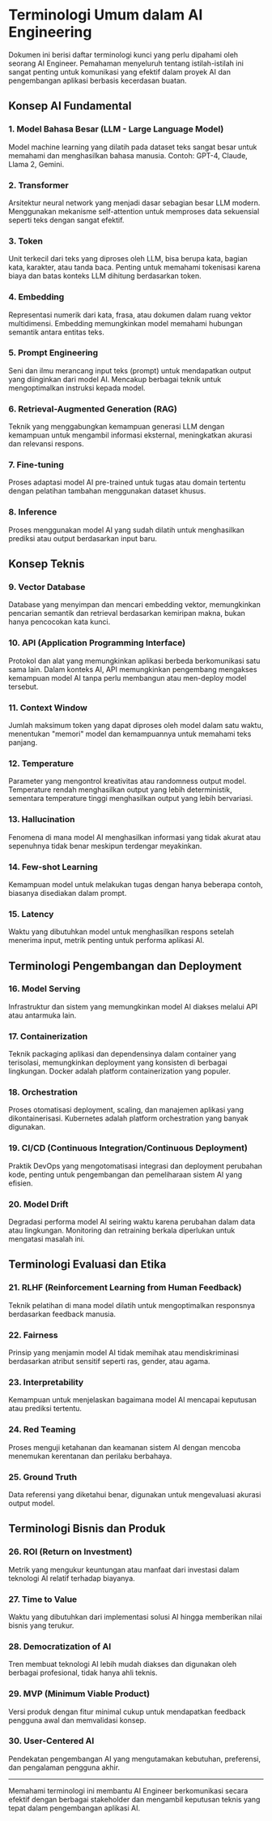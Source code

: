 # Terminologi Umum dalam AI Engineering

Dokumen ini berisi daftar terminologi kunci yang perlu dipahami oleh seorang AI Engineer. Pemahaman menyeluruh tentang istilah-istilah ini sangat penting untuk komunikasi yang efektif dalam proyek AI dan pengembangan aplikasi berbasis kecerdasan buatan.

## Konsep AI Fundamental

### 1. Model Bahasa Besar (LLM - Large Language Model)
Model machine learning yang dilatih pada dataset teks sangat besar untuk memahami dan menghasilkan bahasa manusia. Contoh: GPT-4, Claude, Llama 2, Gemini.

### 2. Transformer
Arsitektur neural network yang menjadi dasar sebagian besar LLM modern. Menggunakan mekanisme self-attention untuk memproses data sekuensial seperti teks dengan sangat efektif.

### 3. Token
Unit terkecil dari teks yang diproses oleh LLM, bisa berupa kata, bagian kata, karakter, atau tanda baca. Penting untuk memahami tokenisasi karena biaya dan batas konteks LLM dihitung berdasarkan token.

### 4. Embedding
Representasi numerik dari kata, frasa, atau dokumen dalam ruang vektor multidimensi. Embedding memungkinkan model memahami hubungan semantik antara entitas teks.

### 5. Prompt Engineering
Seni dan ilmu merancang input teks (prompt) untuk mendapatkan output yang diinginkan dari model AI. Mencakup berbagai teknik untuk mengoptimalkan instruksi kepada model.

### 6. Retrieval-Augmented Generation (RAG)
Teknik yang menggabungkan kemampuan generasi LLM dengan kemampuan untuk mengambil informasi eksternal, meningkatkan akurasi dan relevansi respons.

### 7. Fine-tuning
Proses adaptasi model AI pre-trained untuk tugas atau domain tertentu dengan pelatihan tambahan menggunakan dataset khusus.

### 8. Inference
Proses menggunakan model AI yang sudah dilatih untuk menghasilkan prediksi atau output berdasarkan input baru.

## Konsep Teknis

### 9. Vector Database
Database yang menyimpan dan mencari embedding vektor, memungkinkan pencarian semantik dan retrieval berdasarkan kemiripan makna, bukan hanya pencocokan kata kunci.

### 10. API (Application Programming Interface)
Protokol dan alat yang memungkinkan aplikasi berbeda berkomunikasi satu sama lain. Dalam konteks AI, API memungkinkan pengembang mengakses kemampuan model AI tanpa perlu membangun atau men-deploy model tersebut.

### 11. Context Window
Jumlah maksimum token yang dapat diproses oleh model dalam satu waktu, menentukan "memori" model dan kemampuannya untuk memahami teks panjang.

### 12. Temperature
Parameter yang mengontrol kreativitas atau randomness output model. Temperature rendah menghasilkan output yang lebih deterministik, sementara temperature tinggi menghasilkan output yang lebih bervariasi.

### 13. Hallucination
Fenomena di mana model AI menghasilkan informasi yang tidak akurat atau sepenuhnya tidak benar meskipun terdengar meyakinkan.

### 14. Few-shot Learning
Kemampuan model untuk melakukan tugas dengan hanya beberapa contoh, biasanya disediakan dalam prompt.

### 15. Latency
Waktu yang dibutuhkan model untuk menghasilkan respons setelah menerima input, metrik penting untuk performa aplikasi AI.

## Terminologi Pengembangan dan Deployment

### 16. Model Serving
Infrastruktur dan sistem yang memungkinkan model AI diakses melalui API atau antarmuka lain.

### 17. Containerization
Teknik packaging aplikasi dan dependensinya dalam container yang terisolasi, memungkinkan deployment yang konsisten di berbagai lingkungan. Docker adalah platform containerization yang populer.

### 18. Orchestration
Proses otomatisasi deployment, scaling, dan manajemen aplikasi yang dikontainerisasi. Kubernetes adalah platform orchestration yang banyak digunakan.

### 19. CI/CD (Continuous Integration/Continuous Deployment)
Praktik DevOps yang mengotomatisasi integrasi dan deployment perubahan kode, penting untuk pengembangan dan pemeliharaan sistem AI yang efisien.

### 20. Model Drift
Degradasi performa model AI seiring waktu karena perubahan dalam data atau lingkungan. Monitoring dan retraining berkala diperlukan untuk mengatasi masalah ini.

## Terminologi Evaluasi dan Etika

### 21. RLHF (Reinforcement Learning from Human Feedback)
Teknik pelatihan di mana model dilatih untuk mengoptimalkan responsnya berdasarkan feedback manusia.

### 22. Fairness
Prinsip yang menjamin model AI tidak memihak atau mendiskriminasi berdasarkan atribut sensitif seperti ras, gender, atau agama.

### 23. Interpretability
Kemampuan untuk menjelaskan bagaimana model AI mencapai keputusan atau prediksi tertentu.

### 24. Red Teaming
Proses menguji ketahanan dan keamanan sistem AI dengan mencoba menemukan kerentanan dan perilaku berbahaya.

### 25. Ground Truth
Data referensi yang diketahui benar, digunakan untuk mengevaluasi akurasi output model.

## Terminologi Bisnis dan Produk

### 26. ROI (Return on Investment)
Metrik yang mengukur keuntungan atau manfaat dari investasi dalam teknologi AI relatif terhadap biayanya.

### 27. Time to Value
Waktu yang dibutuhkan dari implementasi solusi AI hingga memberikan nilai bisnis yang terukur.

### 28. Democratization of AI
Tren membuat teknologi AI lebih mudah diakses dan digunakan oleh berbagai profesional, tidak hanya ahli teknis.

### 29. MVP (Minimum Viable Product)
Versi produk dengan fitur minimal cukup untuk mendapatkan feedback pengguna awal dan memvalidasi konsep.

### 30. User-Centered AI
Pendekatan pengembangan AI yang mengutamakan kebutuhan, preferensi, dan pengalaman pengguna akhir.

---

Memahami terminologi ini membantu AI Engineer berkomunikasi secara efektif dengan berbagai stakeholder dan mengambil keputusan teknis yang tepat dalam pengembangan aplikasi AI.